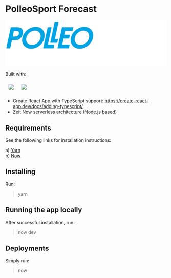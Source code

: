 # PolleoSport Forecast

![PolleoSport](src/logo.svg)

Built with:

<img src="https://create-react-app.dev/img/logo.svg" width="50" style="padding: 10px">
<img src="https://avatars1.githubusercontent.com/u/14985020?s=200&v=4" width="50" style="padding: 10px">

- Create React App with TypeScript support: https://create-react-app.dev/docs/adding-typescript/
- Zeit Now serverless architecture (Node.js based)

## Requirements

See the following links for installation instructions:

a) [Yarn](https://yarnpkg.com/lang/en/docs/install/)  
b) [Now](https://zeit.co/download)

## Installing

Run:

> yarn

## Running the app locally

After successful installation, run:

> now dev

## Deployments

Simply run:

> now

